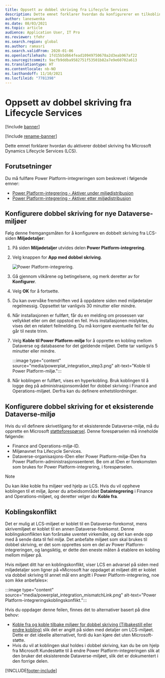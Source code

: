 ```yaml
---
title: Oppsett av dobbel skriving fra Lifecycle Services
description: Dette emnet forklarer hvordan du konfigurerer en tilkobling med dobbel skriving fra Microsoft Dynamics Lifecycle Services (LCS).
author: laneswenka
ms.date: 08/03/2021
ms.topic: article
audience: Application User, IT Pro
ms.reviewer: tfehr
ms.search.region: global
ms.author: ramasri
ms.search.validFrom: 2020-01-06
ms.openlocfilehash: 1fd15b5d664fead10949750678a2d3eab967af22
ms.sourcegitcommit: 9acfb9ddba9582751f53501b82a7e9e60702a613
ms.translationtype: HT
ms.contentlocale: nb-NO
ms.lasthandoff: 11/10/2021
ms.locfileid: "7781398"
---
```

# <a name="dual-write-setup-from-lifecycle-services"></a>Oppsett av dobbel skriving fra Lifecycle Services

[!include [banner](../../includes/banner.md)]

[!include [rename-banner](~/includes/cc-data-platform-banner.md)]

Dette emnet forklarer hvordan du aktiverer dobbel skriving fra Microsoft Dynamics Lifecycle Services (LCS).

## <a name="prerequisites"></a>Forutsetninger

Du må fullføre Power Platform-integreringen som beskrevet i følgende emner:

+ [Power Platform-integrering - Aktiver under miljødistribusjon](../../power-platform/enable-power-platform-integration.md#enable-during-deploy)
+ [Power Platform-integrering - Aktiver etter miljødistribusjon](../../power-platform/enable-power-platform-integration.md#enable-after-deploy)

## <a name="set-up-dual-write-for-new-dataverse-environments"></a>Konfigurere dobbel skriving for nye Dataverse-miljøer

Følg denne fremgangsmåten for å konfigurere en dobbelt skriving fra LCS-siden **Miljødetaljer**:

1. På siden **Miljødetaljer** utvides delen **Power Platform-integrering**.

2. Velg knappen for **App med dobbel skriving**.

    ![Power Platform-integrering.](media/powerplat_integration_step2.png)

3. Gå gjennom vilkårene og betingelsene, og merk deretter av for **Konfigurer**.

4. Velg **OK** for å fortsette.

5. Du kan overvåke fremdriften ved å oppdatere siden med miljødetaljer regelmessig. Oppsettet tar vanligvis 30 minutter eller mindre.  

6. Når installasjonen er fullført, får du en melding om prosessen var vellykket eller om det oppstod en feil. Hvis installasjonen mislyktes, vises det en relatert feilmelding. Du må korrigere eventuelle feil før du går til neste trinn.

7. Velg **Koble til Power Platform-miljø** for å opprette en kobling mellom Dataverse og databasene for det gjeldende miljøet. Dette tar vanligvis 5 minutter eller mindre.

    :::image type="content" source="media/powerplat_integration_step3.png" alt-text="Koble til Power Platform-miljø.":::

8. Når koblingen er fullført, vises en hyperkobling. Bruk koblingen til å logge deg på administrasjonsområdet for dobbel skriving i Finance and Operations-miljøet. Derfra kan du definere enhetstilordninger.

## <a name="set-up-dual-write-for-an-existing-dataverse-environment"></a>Konfigurere dobbel skriving for et eksisterende Dataverse-miljø

Hvis du vil definere skrivetilgang for et eksisterende Dataverse-miljø, må du opprette en Microsoft [støtteforespørsel](../../lifecycle-services/lcs-support.md). Denne forespørselen må inneholde følgende:

+ Finance and Operations-miljø-ID.
+ Miljønavnet fra Lifecycle Services.
+ Dataverse-organisasjons-IDen eller Power Platform-miljø-IDen fra Power Platform-administrasjonssenteret. Be om at IDen er forekomsten som brukes for Power Platform-integrering, i forespørselen.

> [!NOTE]
> Du kan ikke koble fra miljøer ved hjelp av LCS. Hvis du vil oppheve koblingen til et miljø, åpner du arbeidsområdet **Dataintegrering** i Finance and Operations-miljøet, og deretter velger du **Koble fra**.

## <a name="linking-mismatch"></a>Koblingskonflikt

Det er mulig at LCS-miljøet er koblet til en Dataverse-forekomst, mens skrivemiljøet er koblet til en annen Dataverse-forekomst. Denne koblingskonflikten kan forårsake uventet virkemåte, og det kan ende opp med å sende data til feil miljø. Det anbefalte miljøet som skal brukes til dobbel skriving, er det som opprettes som en del av Power Platform-integreringen, og langsiktig, er dette den eneste måten å etablere en kobling mellom miljøer på.

Hvis miljøet ditt har en koblingskonflikt, viser LCS en advarsel på siden med miljødetaljer som ligner på «Microsoft har oppdaget at miljøet ditt er koblet via dobbel skriving til annet mål enn angitt i Power Platform-integrering, noe som ikke anbefales»:

:::image type="content" source="media/powerplat_integration_mismatchLink.png" alt-text="Power Platform-integreringskoblingskonflikt.":::

Hvis du oppdager denne feilen, finnes det to alternativer basert på dine behov:

+ [Koble fra og koble tilbake miljøer for dobbel skriving (Tilbakestill eller endre kobling)](relink-environments.md#scenario-reset-or-change-linking) slik det er angitt på siden med detaljer om LCS-miljøet. Dette er det ideelle alternativet, fordi du kan kjøre det uten Microsoft-støtte.  
+ Hvis du vil at koblingen skal holdes i dobbel skriving, kan du be om hjelp fra Microsoft Kundestøtte til å endre Power Platform-integreringen slik at den bruker det eksisterende Dataverse-miljøet, slik det er dokumentert i den forrige delen.  

[!INCLUDE[footer-include](../../../../includes/footer-banner.md)]
